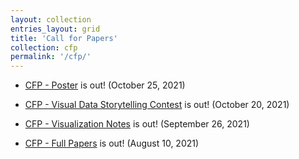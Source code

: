 ```yaml
---
layout: collection
entries_layout: grid
title: 'Call for Papers'
collection: cfp
permalink: '/cfp/'
---
```


- [CFP - Poster](/pvis2022/cfp/posters) is out! (October 25, 2021)

- [CFP - Visual Data Storytelling Contest](/pvis2022/cfp/story) is out! (October 20, 2021)

- [CFP - Visualization Notes](/pvis2022/cfp/notes) is out! (September 26, 2021)

- [CFP - Full Papers](/pvis2022/cfp/full) is out! (August 10, 2021)
